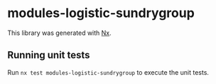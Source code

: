 # modules-logistic-sundrygroup

This library was generated with [Nx](https://nx.dev).

## Running unit tests

Run `nx test modules-logistic-sundrygroup` to execute the unit tests.
